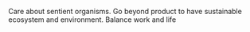 Care about sentient organisms. Go beyond product to have sustainable ecosystem and environment. Balance work and life